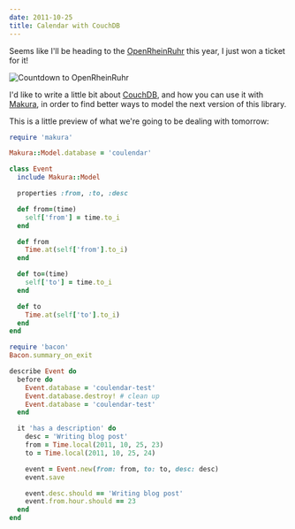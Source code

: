 ```yaml
---
date: 2011-10-25
title: Calendar with CouchDB
---
```


Seems like I'll be heading to the [OpenRheinRuhr](http://openrheinruhr.de/)
this year, I just won a ticket for it!

![Countdown to OpenRheinRuhr](http://openrheinruhr.de/images/countdown.png)

I'd like to write a little bit about [CouchDB](http://couchdb.apache.org/), and
how you can use it with [Makura](https://github.com/manveru/makura), in order
to find better ways to model the next version of this library.

This is a little preview of what we're going to be dealing with tomorrow:

```` ruby
require 'makura'

Makura::Model.database = 'coulendar'

class Event
  include Makura::Model

  properties :from, :to, :desc

  def from=(time)
    self['from'] = time.to_i
  end

  def from
    Time.at(self['from'].to_i)
  end

  def to=(time)
    self['to'] = time.to_i
  end

  def to
    Time.at(self['to'].to_i)
  end
end

require 'bacon'
Bacon.summary_on_exit

describe Event do
  before do
    Event.database = 'coulendar-test'
    Event.database.destroy! # clean up
    Event.database = 'coulendar-test'
  end

  it 'has a description' do
    desc = 'Writing blog post'
    from = Time.local(2011, 10, 25, 23)
    to = Time.local(2011, 10, 25, 24)

    event = Event.new(from: from, to: to, desc: desc)
    event.save

    event.desc.should == 'Writing blog post'
    event.from.hour.should == 23
  end
end
````
